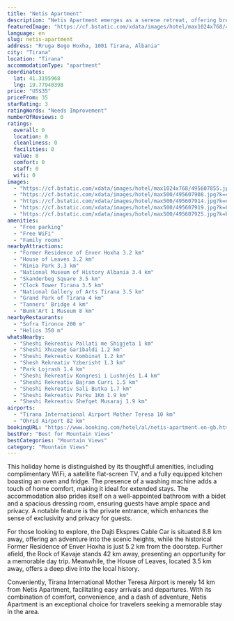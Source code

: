 ```yaml
---
title: "Netis Apartment"
description: "Netis Apartment emerges as a serene retreat, offering breathtaking mountain views and a tranquil garden setting, just a short distance from the heart of the city."
featuredImage: "https://cf.bstatic.com/xdata/images/hotel/max1024x768/495607855.jpg?k=bcc847b13ab0eeaec615df3c0b789f345563d7d86072de4bf7f7847d47b7c0dd&o=&hp=1"
language: en
slug: netis-apartment
address: "Rruga Bego Hoxha, 1001 Tirana, Albania"
city: "Tirana"
location: "Tirana"
accommodationType: "apartment"
coordinates:
  lat: 41.3195968
  lng: 19.77940398
price: "US$35"
priceFrom: 35
starRating: 3
ratingWords: "Needs Improvement"
numberOfReviews: 0
ratings:
  overall: 0
  location: 0
  cleanliness: 0
  facilities: 0
  value: 0
  comfort: 0
  staff: 0
  wifi: 0
images:
  - "https://cf.bstatic.com/xdata/images/hotel/max1024x768/495607855.jpg?k=bcc847b13ab0eeaec615df3c0b789f345563d7d86072de4bf7f7847d47b7c0dd&o=&hp=1"
  - "https://cf.bstatic.com/xdata/images/hotel/max500/495607908.jpg?k=cfd8201ce2c7dbf800e3248979a171fe141dfebca3db3f8a9e795e1805c97d2f&o=&hp=1"
  - "https://cf.bstatic.com/xdata/images/hotel/max500/495607914.jpg?k=dbc0a2497c5faeff416bf53297eec3ab0dcdcc588d560cea8a0decebb7826f12&o=&hp=1"
  - "https://cf.bstatic.com/xdata/images/hotel/max500/495607919.jpg?k=87051b07bb633a3dfbafb7f72a1bef45697478ca073b7e336c9cf29bcd6d6ca6&o=&hp=1"
  - "https://cf.bstatic.com/xdata/images/hotel/max500/495607925.jpg?k=bec2ea9192538fa4a9844a8976a1bd8424ecffd89236afbc7c4471a3cd67ca2d&o=&hp=1"
amenities:
  - "Free parking"
  - "Free WiFi"
  - "Family rooms"
nearbyAttractions:
  - "Former Residence of Enver Hoxha 3.2 km"
  - "House of Leaves 3.2 km"
  - "Rinia Park 3.3 km"
  - "National Museum of History Albania 3.4 km"
  - "Skanderbeg Square 3.5 km"
  - "Clock Tower Tirana 3.5 km"
  - "National Gallery of Arts Tirana 3.5 km"
  - "Grand Park of Tirana 4 km"
  - "Tanners' Bridge 4 km"
  - "Bunk'Art 1 Museum 8 km"
nearbyRestaurants:
  - "Sofra Tironce 200 m"
  - "Helios 350 m"
whatsNearby:
  - "Sheshi Rekreativ Pallati me Shigjeta 1 km"
  - "Sheshi Xhuzepe Garibaldi 1.2 km"
  - "Sheshi Rekreativ Kombinat 1.2 km"
  - "Shesh Rekreativ Yzberisht 1.3 km"
  - "Park Lojrash 1.4 km"
  - "Sheshi Rekreativ Kongresi i Lushnjës 1.4 km"
  - "Sheshi Rekreativ Bajram Curri 1.5 km"
  - "Sheshi Rekreativ Sali Butka 1.7 km"
  - "Sheshi Rekreativ Parku 1Km 1.9 km"
  - "Sheshi Rekreativ Shefqet Musaraj 1.9 km"
airports:
  - "Tirana International Airport Mother Teresa 10 km"
  - "Ohrid Airport 82 km"
bookingURL: "https://www.booking.com/hotel/al/netis-apartment.en-gb.html?aid=8035640"
bestFor: "Best for Mountain Views"
bestCategories: "Mountain Views"
category: "Mountain Views"
---
```


This holiday home is distinguished by its thoughtful amenities, including complimentary WiFi, a satellite flat-screen TV, and a fully equipped kitchen boasting an oven and fridge. The presence of a washing machine adds a touch of home comfort, making it ideal for extended stays. The accommodation also prides itself on a well-appointed bathroom with a bidet and a spacious dressing room, ensuring guests have ample space and privacy. A notable feature is the private entrance, which enhances the sense of exclusivity and privacy for guests.

For those looking to explore, the Dajti Ekspres Cable Car is situated 8.8 km away, offering an adventure into the scenic heights, while the historical Former Residence of Enver Hoxha is just 5.2 km from the doorstep. Further afield, the Rock of Kavaje stands 42 km away, presenting an opportunity for a memorable day trip. Meanwhile, the House of Leaves, located 3.5 km away, offers a deep dive into the local history.

Conveniently, Tirana International Mother Teresa Airport is merely 14 km from Netis Apartment, facilitating easy arrivals and departures. With its combination of comfort, convenience, and a dash of adventure, Netis Apartment is an exceptional choice for travelers seeking a memorable stay in the area.